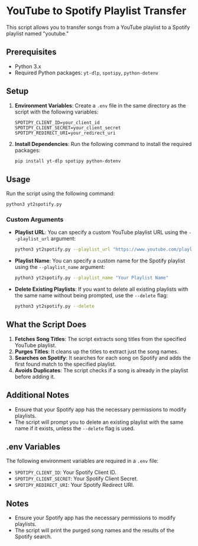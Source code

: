 # YouTube to Spotify Playlist Transfer

This script allows you to transfer songs from a YouTube playlist to a Spotify playlist named "youtube."

## Prerequisites

- Python 3.x
- Required Python packages: `yt-dlp`, `spotipy`, `python-dotenv`

## Setup

1. **Environment Variables**: Create a `.env` file in the same directory as the script with the following variables:
   ```
   SPOTIPY_CLIENT_ID=your_client_id
   SPOTIPY_CLIENT_SECRET=your_client_secret
   SPOTIPY_REDIRECT_URI=your_redirect_uri
   ```

2. **Install Dependencies**: Run the following command to install the required packages:
   ```sh
   pip install yt-dlp spotipy python-dotenv
   ```

## Usage

Run the script using the following command:
```sh
python3 yt2spotify.py
```

### Custom Arguments

- **Playlist URL**: You can specify a custom YouTube playlist URL using the `--playlist_url` argument:
  ```sh
  python3 yt2spotify.py --playlist_url "https://www.youtube.com/playlist?list=YOUR_PLAYLIST_ID"
  ```

- **Playlist Name**: You can specify a custom name for the Spotify playlist using the `--playlist_name` argument:
  ```sh
  python3 yt2spotify.py --playlist_name "Your Playlist Name"
  ```

- **Delete Existing Playlists**: If you want to delete all existing playlists with the same name without being prompted, use the `--delete` flag:
  ```sh
  python3 yt2spotify.py --delete
  ```

## What the Script Does

1. **Fetches Song Titles**: The script extracts song titles from the specified YouTube playlist.
2. **Purges Titles**: It cleans up the titles to extract just the song names.
3. **Searches on Spotify**: It searches for each song on Spotify and adds the first found match to the specified playlist.
4. **Avoids Duplicates**: The script checks if a song is already in the playlist before adding it.

## Additional Notes

- Ensure that your Spotify app has the necessary permissions to modify playlists.
- The script will prompt you to delete an existing playlist with the same name if it exists, unless the `--delete` flag is used.

## .env Variables

The following environment variables are required in a `.env` file:

- `SPOTIPY_CLIENT_ID`: Your Spotify Client ID.
- `SPOTIPY_CLIENT_SECRET`: Your Spotify Client Secret.
- `SPOTIPY_REDIRECT_URI`: Your Spotify Redirect URI.

## Notes

- Ensure your Spotify app has the necessary permissions to modify playlists.
- The script will print the purged song names and the results of the Spotify search. 